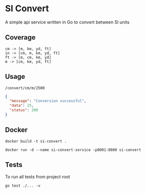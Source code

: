 # SI Convert

A simple api service written in Go to convert between SI units

## Coverage

```
cm -> [m, km, yd, ft]
in -> [cm, m, km, yd, ft]
ft -> [m, cm, km, yd]
m -> [cm, km, yd, ft]
```

## Usage

`/convert/cm/m/2500`
```json
{
  "message": "Conversion successful",
  "data": 25,
  "status": 200
}
```

## Docker

`docker build -t si-convert .`

`docker run -d --name si-convert-service -p8001:8080 si-convert`

## Tests

To run all tests from project root
```
go test ./... -v
```